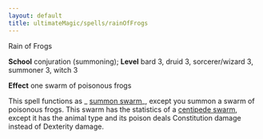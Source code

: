 ```yaml
---
layout: default
title: ultimateMagic/spells/rainOfFrogs
---
```

Rain of Frogs

**School** conjuration (summoning); **Level** bard 3, druid 3, sorcerer/wizard 3, summoner 3, witch 3

**Effect** one swarm of poisonous frogs

This spell functions as _ [summon swarm](spells/summonSwarm#_summon-swarm)_, except you summon a swarm of poisonous frogs. This swarm has the statistics of a [centipede swarm](monsters/centipede#_centipede-swarm), except it has the animal type and its poison deals Constitution damage instead of Dexterity damage.

